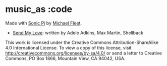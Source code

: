 # music_as :code

Made with [Sonic Pi](https://sonic-pi.net) by [Michael Fleet](https://github.com/f1337).

- [Send My Love](send_my_love/send_my_love.rb): written by Adele Adkins, Max Martin, Shellback

This work is licensed under the Creative Commons Attribution-ShareAlike 4.0 International License. To view a copy of this license, visit http://creativecommons.org/licenses/by-sa/4.0/ or send a letter to Creative Commons, PO Box 1866, Mountain View, CA 94042, USA.
